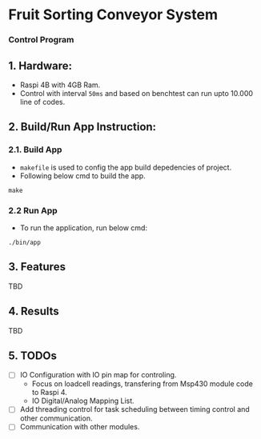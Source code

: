 # Fruit Sorting Conveyor System
### Control Program

## 1. Hardware:
- Raspi 4B with 4GB Ram.
- Control with interval `50ms` and based on benchtest can run upto 10.000 line of codes.

## 2. Build/Run App Instruction:
### 2.1. Build App
- `makefile` is used to config the app build depedencies of project.
- Following below cmd to build the app.
```
make
```
### 2.2 Run App
- To run the application, run below cmd:
```
./bin/app
```

## 3. Features
TBD

## 4. Results
TBD

## 5. TODOs
- [ ] IO Configuration with IO pin map for controling.
  - Focus on loadcell readings, transfering from Msp430 module code to Raspi 4.
  - IO Digital/Analog Mapping List.
- [ ] Add threading control for task scheduling between timing control and other communication.
- [ ] Communication with other modules.
